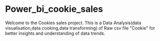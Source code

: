 # Power_bi_cookie_sales
Welcome to the Cookies sales project.
This is a Data Analysis(data visualisation,data cooking,data transforming) of Raw csv file "Cookie" for better insights and understanding of data trends.
